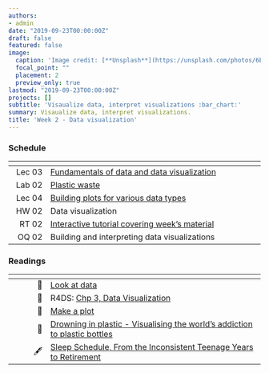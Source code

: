 ```yaml
---
authors:
- admin
date: "2019-09-23T00:00:00Z"
draft: false
featured: false
image:
  caption: 'Image credit: [**Unsplash**](https://unsplash.com/photos/6EnTPvPPL6I)'
  focal_point: ""
  placement: 2
  preview_only: true
lastmod: "2019-09-23T00:00:00Z"
projects: []
subtitle: 'Visaualize data, interpret visualizations :bar_chart:'
summary: Visaualize data, interpret visualizations.
title: 'Week 2 - Data visualization'
---
```


### Schedule

| <div style="width:60px"></div>  | <div style="width:420px"></div> |  <div style="width:190px"></div>   |
|---:|---|---|
| Lec 03 | [Fundamentals of data and data visualization](/slides/w2_d1-dataviz/w2_d1-dataviz.html) |
| Lab 02 | [Plastic waste](/labs/lab-02/lab-02-plastic-waste.html) | **Due:** Fri, 27 Sep, 17:00 |
| Lec 04 | [Building plots for various data types](/slides/w2_d2-more-dataviz/w2_d2-more-dataviz.html) |
| HW 02  | Data visualization | **Due:** Wed, 2 Oct, 17:00
| RT 02  | [Interactive tutorial covering week’s material](https://rstudio.cloud/learn/primers/3) | 
| OQ 02  | Building and interpreting data visualizations | **Due:** Fri, 4 Oct, 17:00

### Readings

| <div style="width:60px"></div>  | <div style="width:420px"></div>  |  <div style="width:190px"></div> |
|----:|---|---|
| :page_facing_up: | [Look at data](https://socviz.co/lookatdata.html) | **Required** | 
| :open_book: | R4DS: [Chp 3, Data Visualization](https://r4ds.had.co.nz/data-visualisation.html) | **Required** |
| :page_facing_up: | [Make a plot](https://socviz.co/makeplot.html) | Optional |
| :page_facing_up: | [Drowning in plastic - Visualising the world’s addiction to plastic bottles](https://graphics.reuters.com/ENVIRONMENT-PLASTIC/0100B275155/index.html) | Optional |
|  :fountain_pen:  | [Sleep Schedule, From the Inconsistent Teenage Years to Retirement](https://flowingdata.com/2019/09/13/sleep-schedule-and-age/) | Optional
